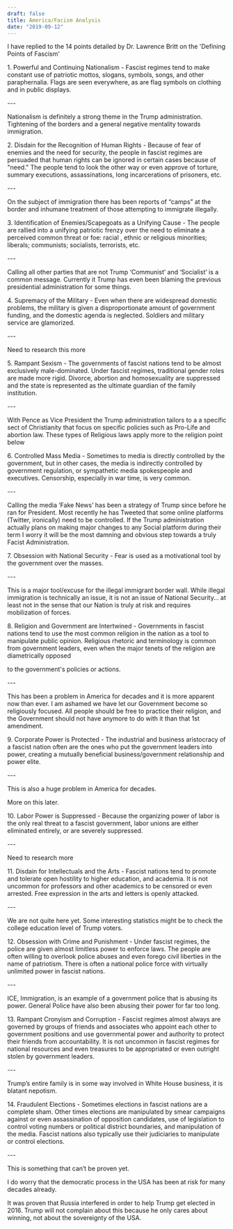 ```yaml
---
draft: false
title: America/Facism Analysis
date: "2019-09-12"
---
```

I have replied to the 14 points detailed by Dr. Lawrence Britt on the 'Defining Points of Fascism'

1\. Powerful and Continuing Nationalism - Fascist regimes tend to make constant use of patriotic mottos, slogans, symbols, songs, and other paraphernalia. Flags are seen everywhere, as are flag symbols on clothing and in public displays.

\---

Nationalism is definitely a strong theme in the Trump administration. Tightening of the borders and a general negative mentality towards immigration.

2\. Disdain for the Recognition of Human Rights - Because of fear of enemies and the need for security, the people in fascist regimes are persuaded that human rights can be ignored in certain cases because of "need." The people tend to look the other way or even approve of torture, summary executions, assassinations, long incarcerations of prisoners, etc.

\---

On the subject of immigration there has been reports of “camps” at the border and inhumane treatment of those attempting to immigrate illegally.

3\. Identification of Enemies/Scapegoats as a Unifying Cause - The people are rallied into a unifying patriotic frenzy over the need to eliminate a perceived common threat or foe: racial , ethnic or religious minorities; liberals; communists; socialists, terrorists, etc.

\---

Calling all other parties that are not Trump ‘Communist’ and ‘Socialist’ is a common message. Currently it Trump has even been blaming the previous presidential administration for some things.

4\. Supremacy of the Military - Even when there are widespread domestic problems, the military is given a disproportionate amount of government funding, and the domestic agenda is neglected. Soldiers and military service are glamorized.

\---

Need to research this more

5\. Rampant Sexism - The governments of fascist nations tend to be almost exclusively male-dominated. Under fascist regimes, traditional gender roles are made more rigid. Divorce, abortion and homosexuality are suppressed and the state is represented as the ultimate guardian of the family institution.

\---

With Pence as Vice President the Trump administration tailors to a a specific sect of Christianity that focus on specific policies such as Pro-Life and abortion law. These types of Religious laws apply more to the religion point below

6\. Controlled Mass Media - Sometimes to media is directly controlled by the government, but in other cases, the media is indirectly controlled by government regulation, or sympathetic media spokespeople and executives. Censorship, especially in war time, is very common.

\---

Calling the media ‘Fake News’ has been a strategy of Trump since before he ran for President. Most recently he has Tweeted that some online platforms (Twitter, ironically) need to be controlled. If the Trump administration actually plans on making major changes to any Social platform during their term I worry it will be the most damning and obvious step towards a truly Facist Administration.

7\. Obsession with National Security - Fear is used as a motivational tool by the government over the masses.

\---

This is a major tool/excuse for the illegal immigrant border wall. While illegal immigration is technically an issue, it is not an issue of National Security… at least not in the sense that our Nation is truly at risk and requires mobilization of forces.

8\. Religion and Government are Intertwined - Governments in fascist nations tend to use the most common religion in the nation as a tool to manipulate public opinion. Religious rhetoric and terminology is common from government leaders, even when the major tenets of the religion are diametrically opposed

to the government's policies or actions.

\---

This has been a problem in America for decades and it is more apparent now than ever. I am ashamed we have let our Government become so religiously focused. All people should be free to practice their religion, and the Government should not have anymore to do with it than that 1st amendment.

9\. Corporate Power is Protected - The industrial and business aristocracy of a fascist nation often are the ones who put the government leaders into power, creating a mutually beneficial business/government relationship and power elite.

\---

This is also a huge problem in America for decades.

More on this later.

10\. Labor Power is Suppressed - Because the organizing power of labor is the only real threat to a fascist government, labor unions are either eliminated entirely, or are severely suppressed.

\---

Need to research more

11\. Disdain for Intellectuals and the Arts - Fascist nations tend to promote and tolerate open hostility to higher education, and academia. It is not uncommon for professors and other academics to be censored or even arrested. Free expression in the arts and letters is openly attacked.

\---

We are not quite here yet. Some interesting statistics might be to check the college education level of Trump voters.

12\. Obsession with Crime and Punishment - Under fascist regimes, the police are given almost limitless power to enforce laws. The people are often willing to overlook police abuses and even forego civil liberties in the name of patriotism. There is often a national police force with virtually unlimited power in fascist nations.

\---

ICE, Immigration, is an example of a government police that is abusing its power. General Police have also been abusing their power for far too long.

13\. Rampant Cronyism and Corruption - Fascist regimes almost always are governed by groups of friends and associates who appoint each other to government positions and use governmental power and authority to protect their friends from accountability. It is not uncommon in fascist regimes for national resources and even treasures to be appropriated or even outright stolen by government leaders.

\---

Trump’s entire family is in some way involved in White House business, it is blatant nepotism.

14\. Fraudulent Elections - Sometimes elections in fascist nations are a complete sham. Other times elections are manipulated by smear campaigns against or even assassination of opposition candidates, use of legislation to control voting numbers or political district boundaries, and manipulation of the media. Fascist nations also typically use their judiciaries to manipulate or control elections.

\---

This is something that can’t be proven yet.

I do worry that the democratic process in the USA has been at risk for many decades already.

It was proven that Russia interfered in order to help Trump get elected in 2016. Trump will not complain about this because he only cares about winning, not about the sovereignty of the USA.